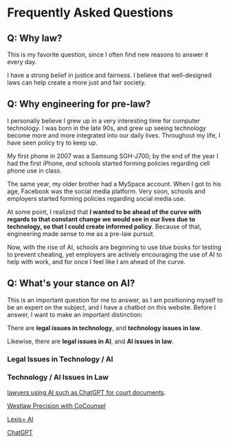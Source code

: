 # Frequently Asked Questions

## Q: Why law?

This is my favorite question, since I often find new reasons to answer it every day.

I have a strong belief in justice and fairness. I believe that well-designed laws can help create a more just and fair
society.

## Q: Why engineering for pre-law?

I personally believe I grew up in a very interesting time for computer technology. I was born in the late 90s, and grew up
seeing technology become more and more integrated into our daily lives. Throughout my life, I have seen policy try to
keep up.

My first phone in 2007 was a Samsung SGH-J700;
by the end of the year I had the first iPhone, *and* schools started forming policies regarding cell phone use in class.

The same year, my older brother had a MySpace account. When I got to his age, Facebook was the social media platform.
Very soon, schools and employers started forming policies regarding social media use.


At some point, I realized that **I wanted to be ahead of the curve with regards to that constant change we would see in our lives due to technology,
so that I could create informed policy**. Because of that, engineering made sense to me as a pre-law pursuit.

Now, with the rise of AI, schools are beginning to use blue books for testing to prevent cheating, yet employers are
actively encouraging the use of AI to help with work, and for once I feel like I am ahead of the curve.

## Q: What's your stance on AI?

This is an important question for me to answer, as I am positioning myself to be an expert on the subject, and I have
a chatbot on this website.
Before I answer, I want to make an important distinction:

There are **legal issues in technology**, and **technology issues in law**.

Likewise, there are **legal issues in AI**, and **AI issues in law**.

### Legal Issues in Technology / AI


### Technology / AI Issues in Law

[lawyers using AI such as ChatGPT for court documents](https://www.forbes.com/sites/mollybohannon/2023/06/08/lawyer-used-chatgpt-in-court-and-cited-fake-cases-a-judge-is-considering-sanctions/).

[Westlaw Precision with CoCounsel](https://legal.thomsonreuters.com/en/c/westlaw/westlaw-precision-generative-ai?searchid=TRPPCSOL/Google/LegalUS_RS_Westlaw_Main_Search_Brand-All_US/AI&chl=ppc&cid=4989046&sfdccampaignid=701PA00000HnC4jYAF&ef_id=CjwKCAjw1dLDBhBoEiwAQNRiQd1W1-Ia4aYAvEyBdxG14a8bO127Ad4q1bh47vdMW04tBKloflLddhoCWhgQAvD_BwE:G:s&s_kwcid=AL!7944!3!681703130762!e!!g!!westlaw%20ai&gad_source=1&gad_campaignid=1680175562&gclid=CjwKCAjw1dLDBhBoEiwAQNRiQd1W1-Ia4aYAvEyBdxG14a8bO127Ad4q1bh47vdMW04tBKloflLddhoCWhgQAvD_BwE)

[Lexis+ AI](https://www.lexisnexis.com/en-us/products/lexis-plus-ai.page)

[ChatGPT](https://openai.com/blog/chatgpt/)